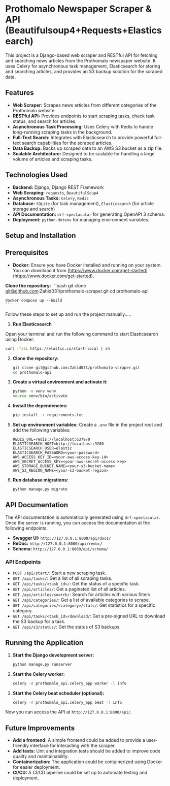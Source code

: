 # Prothomalo Newspaper Scraper & API (Beautifulsoup4+Requests+Elasticsearch)

This project is a Django-based web scraper and RESTful API for fetching and searching news articles from the Prothomalo newspaper website. It uses Celery for asynchronous task management, Elasticsearch for storing and searching articles, and provides an S3 backup solution for the scraped data.

## Features

*   **Web Scraper:** Scrapes news articles from different categories of the Prothomalo website.
*   **RESTful API:** Provides endpoints to start scraping tasks, check task status, and search for articles.
*   **Asynchronous Task Processing:** Uses Celery with Redis to handle long-running scraping tasks in the background.
*   **Full-Text Search:** Integrates with Elasticsearch to provide powerful full-text search capabilities for the scraped articles.
*   **Data Backup:** Backs up scraped data to an AWS S3 bucket as a zip file.
*   **Scalable Architecture:** Designed to be scalable for handling a large volume of articles and scraping tasks.

## Technologies Used

*   **Backend:** Django, Django REST Framework
*   **Web Scraping:** `requests`, `BeautifulSoup4`
*   **Asynchronous Tasks:** `Celery`, `Redis`
*   **Database:** `SQLite` (for task management), `Elasticsearch` (for article storage and search)
*   **API Documentation:** `drf-spectacular` for generating OpenAPI 3 schema.
*   **Deployment:** `python-dotenv` for managing environment variables.

## Setup and Installation

## Prerequisites

*   **Docker:** Ensure you have Docker installed and running on your system. You can download it from [https://www.docker.com/get-started](https://www.docker.com/get-started).


 **Clone the repository:**
    ```bash
    git clone git@github.com:Zahid031/prothomalo-scraper.git
    cd prothomalo-api

    docker compose up --build 
    ```


Follow these steps to set up and run the project manually.....

1. **Run Elasticsearch**

Open your terminal and run the following command to start Elasticsearch using Docker:

```bash
curl -fsSL https://elastic.co/start-local | sh
```

2.  **Clone the repository:**
    ```bash
    git clone git@github.com:Zahid031/prothomalo-scraper.git
    cd prothomalo-api
    ```

3.  **Create a virtual environment and activate it:**
    ```bash
    python -m venv venv
    source venv/bin/activate
    ```

4.  **Install the dependencies:**
    ```bash
    pip install -r requirements.txt
    ```

5.  **Set up environment variables:**
    Create a `.env` file in the project root and add the following variables:
    ```
    REDIS_URL=redis://localhost:6379/0
    ELASTICSEARCH_HOST=http://localhost:9200
    ELASTICSEARCH_USER=elastic
    ELASTICSEARCH_PASSWORD=<your-password>
    AWS_ACCESS_KEY_ID=<your-aws-access-key-id>
    AWS_SECRET_ACCESS_KEY=<your-aws-secret-access-key>
    AWS_STORAGE_BUCKET_NAME=<your-s3-bucket-name>
    AWS_S3_REGION_NAME=<your-s3-bucket-region>
    ```

6.  **Run database migrations:**
    ```bash
    python manage.py migrate
    ```

## API Documentation

The API documentation is automatically generated using `drf-spectacular`. Once the server is running, you can access the documentation at the following endpoints:

*   **Swagger UI:** `http://127.0.0.1:8000/api/docs/`
*   **ReDoc:** `http://127.0.0.1:8000/api/redoc/`
*   **Schema:** `http://127.0.0.1:8000/api/schema/`

### API Endpoints

*   `POST /api/start/`: Start a new scraping task.
*   `GET /api/tasks/`: Get a list of all scraping tasks.
*   `GET /api/tasks/<task_id>/`: Get the status of a specific task.
*   `GET /api/articles/`: Get a paginated list of all articles.
*   `GET /api/articles/search/`: Search for articles with various filters.
*   `GET /api/categories/`: Get a list of available categories to scrape.
*   `GET /api/categories/<category>/stats/`: Get statistics for a specific category.
*   `GET /api/tasks/<task_id>/download/`: Get a pre-signed URL to download the S3 backup for a task.
*   `GET /api/s3/status/`: Get the status of S3 backups.

## Running the Application

1.  **Start the Django development server:**
    ```bash
    python manage.py runserver
    ```

2.  **Start the Celery worker:**
    ```bash
    celery -A prothomalo_api.celery_app worker -l info
    ```

3.  **Start the Celery beat scheduler (optional):**
    ```bash
    celery -A prothomalo_api.celery_app beat -l info
    ```

Now you can access the API at `http://127.0.0.1:8000/api/`.

## Future Improvements

*   **Add a frontend:** A simple frontend could be added to provide a user-friendly interface for interacting with the scraper.
*   **Add tests:** Unit and integration tests should be added to improve code quality and maintainability.
*   **Containerization:** The application could be containerized using Docker for easier deployment.
*   **CI/CD:** A CI/CD pipeline could be set up to automate testing and deployment.
